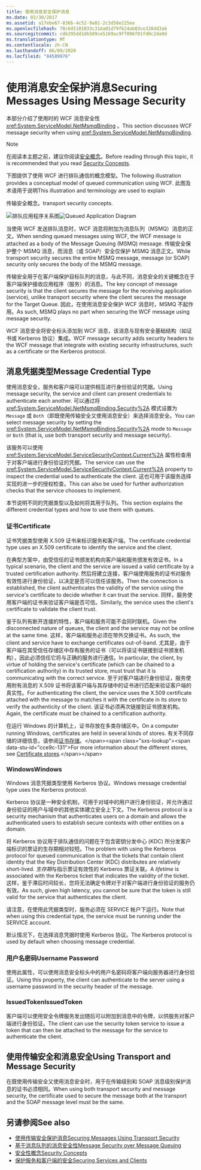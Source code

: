 ```yaml
---
title: 使用消息安全保护消息
ms.date: 03/30/2017
ms.assetid: a17ebe67-836b-4c52-9a81-2c3d58e225ee
ms.openlocfilehash: 70c645101033c31da01d79f624ab03ce328dd3a6
ms.sourcegitcommit: cdb295dd1db589ce5169ac9ff096f01fd0c2da9d
ms.translationtype: MT
ms.contentlocale: zh-CN
ms.lasthandoff: 06/09/2020
ms.locfileid: "84589976"
---
```

# <a name="securing-messages-using-message-security"></a><span data-ttu-id="cce9c-102">使用消息安全保护消息</span><span class="sxs-lookup"><span data-stu-id="cce9c-102">Securing Messages Using Message Security</span></span>
<span data-ttu-id="cce9c-103">本部分介绍了使用时的 WCF 消息安全性 <xref:System.ServiceModel.NetMsmqBinding> 。</span><span class="sxs-lookup"><span data-stu-id="cce9c-103">This section discusses WCF message security when using <xref:System.ServiceModel.NetMsmqBinding>.</span></span>  
  
> [!NOTE]
> <span data-ttu-id="cce9c-104">在阅读本主题之前，建议你阅读[安全概念](security-concepts.md)。</span><span class="sxs-lookup"><span data-stu-id="cce9c-104">Before reading through this topic, it is recommended that you read [Security Concepts](security-concepts.md).</span></span>  
  
 <span data-ttu-id="cce9c-105">下图提供了使用 WCF 进行排队通信的概念模型。</span><span class="sxs-lookup"><span data-stu-id="cce9c-105">The following illustration provides a conceptual model of queued communication using WCF.</span></span> <span data-ttu-id="cce9c-106">此图及术语用于说明</span><span class="sxs-lookup"><span data-stu-id="cce9c-106">This illustration and terminology are used to explain</span></span>  
  
 <span data-ttu-id="cce9c-107">传输安全概念。</span><span class="sxs-lookup"><span data-stu-id="cce9c-107">transport security concepts.</span></span>  
  
 <span data-ttu-id="cce9c-108">![排队应用程序关系图](media/distributed-queue-figure.jpg "分布式队列图")</span><span class="sxs-lookup"><span data-stu-id="cce9c-108">![Queued Application Diagram](media/distributed-queue-figure.jpg "Distributed-Queue-Figure")</span></span>  
  
 <span data-ttu-id="cce9c-109">当使用 WCF 发送排队消息时，WCF 消息将附加为消息队列（MSMQ）消息的正文。</span><span class="sxs-lookup"><span data-stu-id="cce9c-109">When sending queued messages using WCF, the WCF message is attached as a body of the Message Queuing (MSMQ) message.</span></span> <span data-ttu-id="cce9c-110">传输安全保护整个 MSMQ 消息，而消息（或 SOAP）安全仅保护 MSMQ 消息正文。</span><span class="sxs-lookup"><span data-stu-id="cce9c-110">While transport security secures the entire MSMQ message, message (or SOAP) security only secures the body of the MSMQ message.</span></span>  
  
 <span data-ttu-id="cce9c-111">传输安全用于在客户端保护目标队列的消息，与此不同，消息安全的关键概念在于客户端保护接收应用程序（服务）的消息。</span><span class="sxs-lookup"><span data-stu-id="cce9c-111">The key concept of message security is that the client secures the message for the receiving application (service), unlike transport security where the client secures the message for the Target Queue.</span></span> <span data-ttu-id="cce9c-112">因此，在使用消息安全保护 WCF 消息时，MSMQ 不起作用。</span><span class="sxs-lookup"><span data-stu-id="cce9c-112">As such, MSMQ plays no part when securing the WCF message using message security.</span></span>  
  
 <span data-ttu-id="cce9c-113">WCF 消息安全将安全标头添加到 WCF 消息，该消息与现有安全基础结构（如证书或 Kerberos 协议）集成。</span><span class="sxs-lookup"><span data-stu-id="cce9c-113">WCF message security adds security headers to the WCF message that integrate with existing security infrastructures, such as a certificate or the Kerberos protocol.</span></span>  
  
## <a name="message-credential-type"></a><span data-ttu-id="cce9c-114">消息凭据类型</span><span class="sxs-lookup"><span data-stu-id="cce9c-114">Message Credential Type</span></span>  
 <span data-ttu-id="cce9c-115">使用消息安全，服务和客户端可以提供相互进行身份验证的凭据。</span><span class="sxs-lookup"><span data-stu-id="cce9c-115">Using message security, the service and client can present credentials to authenticate each another.</span></span> <span data-ttu-id="cce9c-116">可以通过将 <xref:System.ServiceModel.NetMsmqBinding.Security%2A> 模式设置为 `Message` 或 `Both`（即既使用传输安全又使用消息安全）来选择消息安全。</span><span class="sxs-lookup"><span data-stu-id="cce9c-116">You can select message security by setting the <xref:System.ServiceModel.NetMsmqBinding.Security%2A> mode to `Message` or `Both` (that is, use both transport security and message security).</span></span>  
  
 <span data-ttu-id="cce9c-117">该服务可以使用 <xref:System.ServiceModel.ServiceSecurityContext.Current%2A> 属性检查用于对客户端进行身份验证的凭据。</span><span class="sxs-lookup"><span data-stu-id="cce9c-117">The service can use the <xref:System.ServiceModel.ServiceSecurityContext.Current%2A> property to inspect the credential used to authenticate the client.</span></span> <span data-ttu-id="cce9c-118">这也可用于该服务选择实现的进一步的授权检查。</span><span class="sxs-lookup"><span data-stu-id="cce9c-118">This can also be used for further authorization checks that the service chooses to implement.</span></span>  
  
 <span data-ttu-id="cce9c-119">本节说明不同的凭据类型以及如何将其用于队列。</span><span class="sxs-lookup"><span data-stu-id="cce9c-119">This section explains the different credential types and how to use them with queues.</span></span>  
  
### <a name="certificate"></a><span data-ttu-id="cce9c-120">证书</span><span class="sxs-lookup"><span data-stu-id="cce9c-120">Certificate</span></span>  
 <span data-ttu-id="cce9c-121">证书凭据类型使用 X.509 证书来标识服务和客户端。</span><span class="sxs-lookup"><span data-stu-id="cce9c-121">The certificate credential type uses an X.509 certificate to identify the service and the client.</span></span>  
  
 <span data-ttu-id="cce9c-122">在典型方案中，由受信任的证书颁发机构向客户端和服务颁发有效证书。</span><span class="sxs-lookup"><span data-stu-id="cce9c-122">In a typical scenario, the client and the service are issued a valid certificate by a trusted certification authority.</span></span> <span data-ttu-id="cce9c-123">然后将建立连接，客户端使用服务的证书对服务有效性进行身份验证，以决定是否可以信任该服务。</span><span class="sxs-lookup"><span data-stu-id="cce9c-123">Then the connection is established, the client authenticates the validity of the service using the service's certificate to decide whether it can trust the service.</span></span> <span data-ttu-id="cce9c-124">同样，服务使用客户端的证书来验证客户端是否可信。</span><span class="sxs-lookup"><span data-stu-id="cce9c-124">Similarly, the service uses the client's certificate to validate the client trust.</span></span>  
  
 <span data-ttu-id="cce9c-125">鉴于队列有断开连接的特性，客户端和服务可能不会同时联机。</span><span class="sxs-lookup"><span data-stu-id="cce9c-125">Given the disconnected nature of queues, the client and the service may not be online at the same time.</span></span> <span data-ttu-id="cce9c-126">这样，客户端和服务必须在带外交换证书。</span><span class="sxs-lookup"><span data-stu-id="cce9c-126">As such, the client and service have to exchange certificates out-of-band.</span></span> <span data-ttu-id="cce9c-127">尤其是，由于客户端在其受信任存储区中存有服务的证书（可以将该证书链接到证书颁发机构），因此必须信任它将与正确的服务进行通信。</span><span class="sxs-lookup"><span data-stu-id="cce9c-127">In particular, the client, by virtue of holding the service's certificate (which can be chained to a certification authority) in its trusted store, must trust that it is communicating with the correct service.</span></span> <span data-ttu-id="cce9c-128">至于对客户端进行身份验证，服务使用附有消息的 X.509 证书将该客户端与其存储中的证书进行匹配来验证客户端的真实性。</span><span class="sxs-lookup"><span data-stu-id="cce9c-128">For authenticating the client, the service uses the X.509 certificate attached with the message to matches it with the certificate in its store to verify the authenticity of the client.</span></span> <span data-ttu-id="cce9c-129">该证书必须再次链接到证书颁发机构。</span><span class="sxs-lookup"><span data-stu-id="cce9c-129">Again, the certificate must be chained to a certification authority.</span></span>  
  
 <span data-ttu-id="cce9c-130">在运行 Windows 的计算机上，证书存放在多类存储区中。</span><span class="sxs-lookup"><span data-stu-id="cce9c-130">On a computer running Windows, certificates are held in several kinds of stores.</span></span> <span data-ttu-id="cce9c-131">有关不同存储的详细信息，请参阅[证书存储](https://docs.microsoft.com/previous-versions/windows/it-pro/windows-server-2003/cc757138(v=ws.10))。</span><span class="sxs-lookup"><span data-stu-id="cce9c-131">For more information about the different stores, see [Certificate stores](https://docs.microsoft.com/previous-versions/windows/it-pro/windows-server-2003/cc757138(v=ws.10)).</span></span>  
  
### <a name="windows"></a><span data-ttu-id="cce9c-132">Windows</span><span class="sxs-lookup"><span data-stu-id="cce9c-132">Windows</span></span>  
 <span data-ttu-id="cce9c-133">Windows 消息凭据类型使用 Kerberos 协议。</span><span class="sxs-lookup"><span data-stu-id="cce9c-133">Windows message credential type uses the Kerberos protocol.</span></span>  
  
 <span data-ttu-id="cce9c-134">Kerberos 协议是一种安全机制，可用于对域中的用户进行身份验证，并允许通过身份验证的用户与域中的其他实体建立安全上下文。</span><span class="sxs-lookup"><span data-stu-id="cce9c-134">The Kerberos protocol is a security mechanism that authenticates users on a domain and allows the authenticated users to establish secure contexts with other entities on a domain.</span></span>  
  
 <span data-ttu-id="cce9c-135">将 Kerberos 协议用于排队通信的问题在于包含密钥分发中心 (KDC) 所分发客户端标识的票证的生存期相对较短。</span><span class="sxs-lookup"><span data-stu-id="cce9c-135">The problem with using the Kerberos protocol for queued communication is that the tickets that contain client identity that the Key Distribution Center (KDC) distributes are relatively short-lived.</span></span> <span data-ttu-id="cce9c-136">*生存期*与指示票证有效性的 Kerberos 票证关联。</span><span class="sxs-lookup"><span data-stu-id="cce9c-136">A *lifetime* is associated with the Kerberos ticket that indicates the validity of the ticket.</span></span> <span data-ttu-id="cce9c-137">这样，鉴于滞后时间较长，您将无法确定令牌对于对客户端进行身份验证的服务仍有效。</span><span class="sxs-lookup"><span data-stu-id="cce9c-137">As such, given high latency, you cannot be sure that the token is still valid for the service that authenticates the client.</span></span>  
  
 <span data-ttu-id="cce9c-138">请注意，在使用此凭据类型时，服务必须在 SERVICE 帐户下运行。</span><span class="sxs-lookup"><span data-stu-id="cce9c-138">Note that when using this credential type, the service must be running under the SERVICE account.</span></span>  
  
 <span data-ttu-id="cce9c-139">默认情况下，在选择消息凭据时使用 Kerberos 协议。</span><span class="sxs-lookup"><span data-stu-id="cce9c-139">The Kerberos protocol is used by default when choosing message credential.</span></span>
  
### <a name="username-password"></a><span data-ttu-id="cce9c-140">用户名密码</span><span class="sxs-lookup"><span data-stu-id="cce9c-140">Username Password</span></span>  
 <span data-ttu-id="cce9c-141">使用此属性，可以使用消息安全标头中的用户名密码将客户端向服务器进行身份验证。</span><span class="sxs-lookup"><span data-stu-id="cce9c-141">Using this property, the client can authenticate to the server using a username password in the security header of the message.</span></span>  
  
### <a name="issuedtoken"></a><span data-ttu-id="cce9c-142">IssuedToken</span><span class="sxs-lookup"><span data-stu-id="cce9c-142">IssuedToken</span></span>  
 <span data-ttu-id="cce9c-143">客户端可以使用安全令牌服务发出随后可以附加到消息中的令牌，以供服务对客户端进行身份验证。</span><span class="sxs-lookup"><span data-stu-id="cce9c-143">The client can use the security token service to issue a token that can then be attached to the message for the service to authenticate the client.</span></span>  
  
## <a name="using-transport-and-message-security"></a><span data-ttu-id="cce9c-144">使用传输安全和消息安全</span><span class="sxs-lookup"><span data-stu-id="cce9c-144">Using Transport and Message Security</span></span>  
 <span data-ttu-id="cce9c-145">在既使用传输安全又使用消息安全时，用于在传输级别和 SOAP 消息级别保护消息的证书必须相同。</span><span class="sxs-lookup"><span data-stu-id="cce9c-145">When using both transport security and message security, the certificate used to secure the message both at the transport and the SOAP message level must be the same.</span></span>  
  
## <a name="see-also"></a><span data-ttu-id="cce9c-146">另请参阅</span><span class="sxs-lookup"><span data-stu-id="cce9c-146">See also</span></span>

- [<span data-ttu-id="cce9c-147">使用传输安全保护消息</span><span class="sxs-lookup"><span data-stu-id="cce9c-147">Securing Messages Using Transport Security</span></span>](securing-messages-using-transport-security.md)
- [<span data-ttu-id="cce9c-148">基于消息队列的消息安全性</span><span class="sxs-lookup"><span data-stu-id="cce9c-148">Message Security over Message Queuing</span></span>](../samples/message-security-over-message-queuing.md)
- [<span data-ttu-id="cce9c-149">安全性概念</span><span class="sxs-lookup"><span data-stu-id="cce9c-149">Security Concepts</span></span>](security-concepts.md)
- [<span data-ttu-id="cce9c-150">保护服务和客户端的安全</span><span class="sxs-lookup"><span data-stu-id="cce9c-150">Securing Services and Clients</span></span>](securing-services-and-clients.md)
